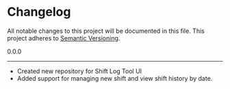 # Changelog

All notable changes to this project will be documented in this file.
This project adheres to [Semantic Versioning](http://semver.org/).

0.0.0

---

- Created new repository for Shift Log Tool UI
- Added support for managing new shift and view shift history by date.
